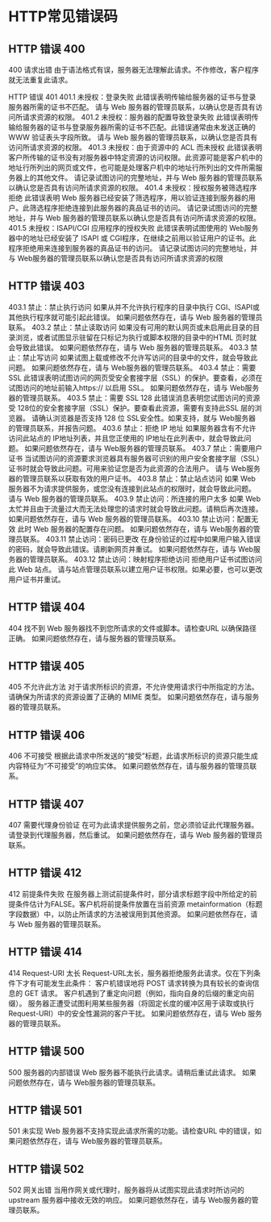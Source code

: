 # HTTP常见错误码

## HTTP 错误 400

400 请求出错
由于语法格式有误，服务器无法理解此请求。不作修改，客户程序就无法重复此请求。

HTTP 错误 401
401.1 未授权：登录失败
此错误表明传输给服务器的证书与登录服务器所需的证书不匹配。
请与 Web 服务器的管理员联系，以确认您是否具有访问所请求资源的权限。
401.2 未授权：服务器的配置导致登录失败
此错误表明传输给服务器的证书与登录服务器所需的证书不匹配。此错误通常由未发送正确的 WWW 验证表头字段所致。
请与 Web 服务器的管理员联系，以确认您是否具有访问所请求资源的权限。
401.3 未授权：由于资源中的 ACL 而未授权
此错误表明客户所传输的证书没有对服务器中特定资源的访问权限。此资源可能是客户机中的地址行所列出的网页或文件，也可能是处理客户机中的地址行所列出的文件所需服务器上的其他文件。
请记录试图访问的完整地址，并与 Web 服务器的管理员联系以确认您是否具有访问所请求资源的权限。
401.4 未授权：授权服务被筛选程序拒绝
此错误表明 Web 服务器已经安装了筛选程序，用以验证连接到服务器的用户。此筛选程序拒绝连接到此服务器的真品证书的访问。
请记录试图访问的完整地址，并与 Web 服务器的管理员联系以确认您是否具有访问所请求资源的权限。
401.5 未授权：ISAPI/CGI 应用程序的授权失败
此错误表明试图使用的 Web服务器中的地址已经安装了 ISAPI 或 CGI程序，在继续之前用以验证用户的证书。此程序拒绝用来连接到服务器的真品证书的访问。
请记录试图访问的完整地址，并与 Web服务器的管理员联系以确认您是否具有访问所请求资源的权限

## HTTP 错误 403

403.1 禁止：禁止执行访问
如果从并不允许执行程序的目录中执行 CGI、ISAPI或其他执行程序就可能引起此错误。
如果问题依然存在，请与 Web 服务器的管理员联系。
403.2 禁止：禁止读取访问
如果没有可用的默认网页或未启用此目录的目录浏览，或者试图显示驻留在只标记为执行或脚本权限的目录中的HTML 页时就会导致此错误。
如果问题依然存在，请与 Web 服务器的管理员联系。
403.3 禁止：禁止写访问
如果试图上载或修改不允许写访问的目录中的文件，就会导致此问题。
如果问题依然存在，请与 Web服务器的管理员联系。
403.4 禁止：需要 SSL
此错误表明试图访问的网页受安全套接字层（SSL）的保护。要查看，必须在试图访问的地址前输入https:// 以启用 SSL。
如果问题依然存在，请与 Web服务器的管理员联系。
403.5 禁止：需要 SSL 128
此错误消息表明您试图访问的资源受 128位的安全套接字层（SSL）保护。要查看此资源，需要有支持此SSL 层的浏览器。
请确认浏览器是否支持 128 位 SSL安全性。如果支持，就与 Web服务器的管理员联系，并报告问题。
403.6 禁止：拒绝 IP 地址
如果服务器含有不允许访问此站点的 IP地址列表，并且您正使用的 IP地址在此列表中，就会导致此问题。
如果问题依然存在，请与 Web服务器的管理员联系。
403.7 禁止：需要用户证书
当试图访问的资源要求浏览器具有服务器可识别的用户安全套接字层（SSL）证书时就会导致此问题。可用来验证您是否为此资源的合法用户。
请与 Web服务器的管理员联系以获取有效的用户证书。
403.8 禁止：禁止站点访问
如果 Web服务器不为请求提供服务，或您没有连接到此站点的权限时，就会导致此问题。
请与 Web 服务器的管理员联系。
403.9 禁止访问：所连接的用户太多
如果 Web太忙并且由于流量过大而无法处理您的请求时就会导致此问题。请稍后再次连接。
如果问题依然存在，请与 Web 服务器的管理员联系。
403.10 禁止访问：配置无效
此时 Web 服务器的配置存在问题。
如果问题依然存在，请与 Web服务器的管理员联系。
403.11 禁止访问：密码已更改
在身份验证的过程中如果用户输入错误的密码，就会导致此错误。请刷新网页并重试。
如果问题依然存在，请与 Web服务器的管理员联系。
403.12 禁止访问：映射程序拒绝访问
拒绝用户证书试图访问此 Web 站点。
请与站点管理员联系以建立用户证书权限。如果必要，也可以更改用户证书并重试。

## HTTP 错误 404

404 找不到
Web 服务器找不到您所请求的文件或脚本。请检查URL 以确保路径正确。
如果问题依然存在，请与服务器的管理员联系。

## HTTP 错误 405

405 不允许此方法
对于请求所标识的资源，不允许使用请求行中所指定的方法。请确保为所请求的资源设置了正确的 MIME 类型。
如果问题依然存在，请与服务器的管理员联系。

## HTTP 错误 406

406 不可接受
根据此请求中所发送的“接受”标题，此请求所标识的资源只能生成内容特征为“不可接受”的响应实体。
如果问题依然存在，请与服务器的管理员联系。

## HTTP 错误 407

407 需要代理身份验证
在可为此请求提供服务之前，您必须验证此代理服务器。请登录到代理服务器，然后重试。
如果问题依然存在，请与 Web 服务器的管理员联系。

## HTTP 错误 412

412 前提条件失败
在服务器上测试前提条件时，部分请求标题字段中所给定的前提条件估计为FALSE。客户机将前提条件放置在当前资源 metainformation（标题字段数据）中，以防止所请求的方法被误用到其他资源。
如果问题依然存在，请与 Web 服务器的管理员联系。

## HTTP 错误 414

414 Request-URI 太长
Request-URL太长，服务器拒绝服务此请求。仅在下列条件下才有可能发生此条件：
客户机错误地将 POST 请求转换为具有较长的查询信息的 GET 请求。
客户机遇到了重定向问题（例如，指向自身的后缀的重定向前缀）。
服务器正遭受试图利用某些服务器（将固定长度的缓冲区用于读取或执行 Request-URI）中的安全性漏洞的客户干扰。
如果问题依然存在，请与 Web 服务器的管理员联系。

## HTTP 错误 500

500 服务器的内部错误
Web 服务器不能执行此请求。请稍后重试此请求。
如果问题依然存在，请与 Web服务器的管理员联系。

## HTTP 错误 501

501 未实现
Web 服务器不支持实现此请求所需的功能。请检查URL 中的错误，如果问题依然存在，请与 Web服务器的管理员联系。

## HTTP 错误 502

502 网关出错
当用作网关或代理时，服务器将从试图实现此请求时所访问的upstream 服务器中接收无效的响应。
如果问题依然存在，请与 Web服务器的管理员联系。